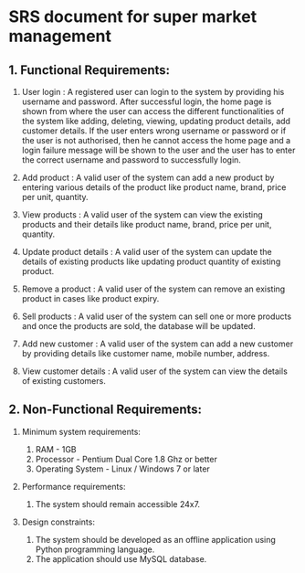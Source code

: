 # SRS document for super market management

## 1. Functional Requirements:
1. User login : A registered user can login to the system by providing his username and password.
	 After successful login, the home page is shown from where the user can access the different 
	 functionalities of the system like adding, deleting, viewing, updating product details, add 
	 customer details. If the user enters wrong username or password or if the user is not authorised,
	 then he cannot access the home page and a login failure message will be shown to the user and the
	 user has to enter the correct username and password to successfully login.
	   
2. Add product : A valid user of the system can add a new product by entering various details of the
	 product like product name, brand, price per unit, quantity.
	   
3. View products : A valid user of the system can view the existing products and their details like
	 product name, brand, price per unit, quantity.
	  
4. Update product details : A valid user of the system can update the details of existing products
	 like updating product quantity of existing product.
	
5. Remove a product : A valid user of the system can remove an existing product in cases like product
	 expiry.
	   
6. Sell products : A valid user of the system can sell one or more products and once the products are 
	 sold, the database will be updated.
	   
7. Add new customer : A valid user of the system can add a new customer by providing details like customer
	 name, mobile number, address.
	   
8. View customer details : A valid user of the system can view the details of existing customers.
	
## 2. Non-Functional Requirements:
1. Minimum system requirements:
	 1. RAM - 1GB
	 2. Processor - Pentium Dual Core 1.8 Ghz or better
   3. Operating System - Linux / Windows 7 or later
   
2. Performance requirements: 
	 1. The system should remain accessible 24x7.
  
3. Design constraints:
	 1. The system should be developed as an offline application using Python programming language.
	 2. The application should use MySQL database.

